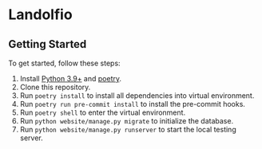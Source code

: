 # Landolfio

## Getting Started

To get started, follow these steps:

1. Install [Python 3.9+](https://www.python.org/) and [poetry](https://python-poetry.org/docs/#installation).
2. Clone this repository.
3. Run `poetry install` to install all dependencies into virtual environment.
4. Run `poetry run pre-commit install` to install the pre-commit hooks.
5. Run `poetry shell` to enter the virtual environment.
6. Run `python website/manage.py migrate` to initialize the database.
7. Run `python website/manage.py runserver` to start the local testing server.
